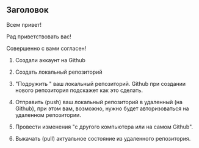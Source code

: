 ## Заголовок

Всем привет!

Рад приветствовать вас!

Совершенно с вами согласен!

1. Создали аккаунт на Github

2. Создать локальный репозиторий

3. "Подружить " ваш локальный репозиторий. Github при создании нового репозитория подскажет как это сделать.

4. Отправить (push) ваш локальный репозиторий в удаленный (на Github), при этом вам, возможно, нужно будет авторизоваться на удаленном репозитории.

5. Провести изменения "с другого компьютера или на самом Github".
6. Выкачать (pull) актуальное состояние из удаленного репозитория.